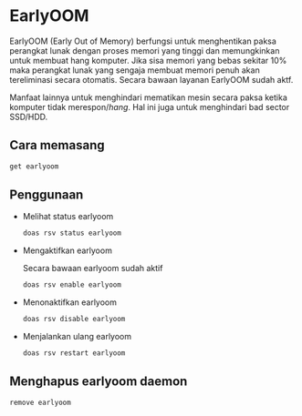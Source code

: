 # EarlyOOM

EarlyOOM (Early Out of Memory) berfungsi untuk menghentikan paksa perangkat lunak dengan proses memori yang tinggi dan memungkinkan untuk membuat hang komputer. Jika sisa memori yang bebas sekitar 10% maka perangkat lunak yang sengaja membuat memori penuh akan tereliminasi secara otomatis. Secara bawaan layanan EarlyOOM sudah aktf.

Manfaat lainnya untuk menghindari mematikan mesin secara paksa ketika komputer tidak merespon/_hang_. Hal ini juga untuk menghindari bad sector SSD/HDD.

## Cara memasang

```sh
get earlyoom
```

## Penggunaan

- Melihat status earlyoom

    ```sh
    doas rsv status earlyoom
    ```

- Mengaktifkan earlyoom

    Secara bawaan earlyoom sudah aktif

    ```sh
    doas rsv enable earlyoom
    ```

- Menonaktifkan earlyoom

    ```sh
    doas rsv disable earlyoom
    ```

- Menjalankan ulang earlyoom

    ```sh
    doas rsv restart earlyoom
    ```

## Menghapus earlyoom daemon

```sh
remove earlyoom
```
